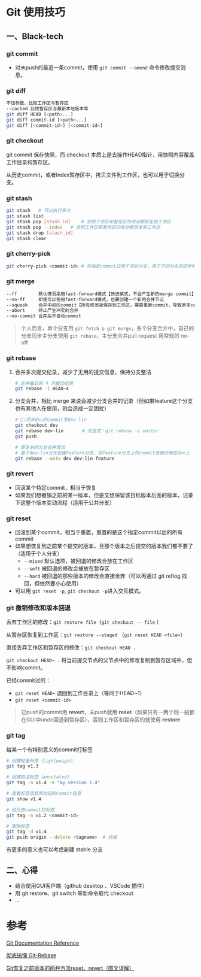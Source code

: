 # Git 使用技巧

## 一、Black-tech

### git commit

- 对未push的最近一条commit，使用 `git commit --amend` 命令修改提交消息。

### git diff

```sh
不加参数，比较工作区与暂存区
--cached 比较暂存区与最新本地版本库
git diff HEAD [<path>...]
git diff commit-id [<path>...]
git diff [<commit-id>] [<commit-id>]
```

### git checkout

git commit 保存快照，而 checkout 本质上是去操作HEAD指针，用快照内容覆盖工作目录和暂存区。

从历史commit，或者Index暂存区中，拷贝文件到工作区，也可以用于切换分支。

### git stash

```sh
git stash	# 可以执行多次
git stash list
git stash pop [stash_id]	# 会把工作区和暂存区的改动都恢复到工作区
git stash pop --index	# 会把工作区和暂存区的改动都恢复到工作区
git stash drop [stash_id]
git stash clear
```

### git cherry-pick

```bash
git cherry-pick <commit-id>	# 将指定commit应用于当前分支，用于不同分支的同步修改
```

### git merge

```sh
--ff		默认情况采用fast-forward模式【快进模式，不会产生新的merge commit】
--no-ff		即使可以使用fast-forward模式，也要创建一个新的合并节点
--squash	合并中间的commit【所有修改被保存到工作区，需要重新commit，导致原来commit的author信息会丢失】
--abort		终止产生冲突的合并
--no-commit	合并后不自动commit
```

> 个人而言，单个分支用 `git fetch & git merge`，多个分支合并中，自己的分支同步主分支使用 `git rebase`，主分支合并pull request 用常规的 no-off

### git rebase

1. 合并多次提交纪录，减少了无用的提交信息，保持分支整洁

   ```sh
   # 合并最近的 4 次提交纪录
   git rebase -i HEAD~4
   ```

2. 分支合并，相比 merge 来说会减少分支合并的记录（但如果feature这个分支也有其他人在使用，则会造成一定困扰）

   ```sh
   # 🌰:同步dev的commit至dev-lin
   git checkout dev
   git rebase dev-lin		# 交互式：git rebase -i master
   git push
   ```

   ```sh
   # 更复杂的分支合并情况
   # 基于dev-lin分支创建feature分支，将feature分支上的commit直接应用在dev上
   git rebase --onto dev dev-lin feature
   ```

   

### git revert

- 回滚某个特定commit，相当于恢复
- 如果我们想撤销之前的某一版本，但是又想保留该目标版本后面的版本，记录下这整个版本变动流程（适用于公共分支）

### git reset

- 回滚到某个commit，相当于重置，重置的是这个指定commit以后的所有commit
- 如果想恢复到之前某个提交的版本，且那个版本之后提交的版本我们都不要了（适用于个人分支）
  - `--mixed` 默认选项，被回退的修改会放在工作区
  - `--soft` 被回退的修改会被放在暂存区
  - `--hard` 被回退的那些版本的修改会直接舍弃（可以再通过 git reflog 找回，但依然要小心使用）
- 可以用 `git reset -p`, `git checkout -p`进入交互模式。

### git 撤销修改和版本回退

丢弃工作区的修改：`git restore file`（`git checkout -- file` ）

从暂存区恢复到工作区：`git restore --staged` （`git reset HEAD <file>`）

直接丢弃工作区和暂存区的修改：`git checkout HEAD .`

`git checkout HEAD~ .` 将当前提交节点的父节点中的修改复制到暂存区域中，但不影响commit。

已经commit过的：

- `git reset HEAD~`  退回到工作目录上（等同于HEAD~1）
- `git reset <commit-id>`

> 已push的commit用 **revert**，未push就用 **reset**（如果只有一两个则一般都在GUI中undo回退到暂存区），否则工作区和暂存区的就使用 **restore**

### git tag

给某一个有特别意义的commit打标签

```sh
# 创建轻量标签（lightweight）
git tag v1.3

# 创建附注标签（annotated）
git tag -a v1.4 -m "my version 1.4"

# 查看标签信息和对应的commit信息
git show v1.4

# 给历史commit打标签
git tag -a v1.2 <commit-id>

# 删除标签
git tag -d v1.4
git push origin --delete <tagname>	# 远端
```

有更多的意义也可以考虑新建 stable 分支



## 二、心得

- 结合使用GUI客户端（github desktop 、VSCode 插件）
- 用 git restore、git switch 等新命令取代 checkout
- ...





# 参考

[Git Documentation Reference](https://git-scm.com/docs)

[彻底搞懂 Git-Rebase](http://jartto.wang/2018/12/11/git-rebase/)

[Git恢复之前版本的两种方法reset、revert（图文详解）](https://blog.csdn.net/yxlshk/article/details/79944535)

